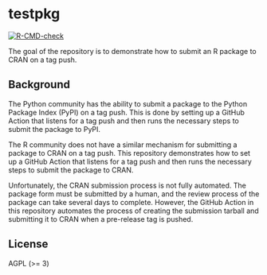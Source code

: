 
<!-- README.md is generated from README.Rmd. Please edit that file -->

# testpkg

<!-- badges: start -->

[![R-CMD-check](https://github.com/coatless-r-n-d/r-pkg-submit-on-tag/actions/workflows/R-CMD-check.yaml/badge.svg)](https://github.com/coatless-r-n-d/r-pkg-submit-on-tag/actions/workflows/R-CMD-check.yaml)
<!-- badges: end -->

The goal of the repository is to demonstrate how to submit an R package
to CRAN on a tag push.

## Background

The Python community has the ability to submit a package to the Python
Package Index (PyPI) on a tag push. This is done by setting up a GitHub
Action that listens for a tag push and then runs the necessary steps to
submit the package to PyPI.

The R community does not have a similar mechanism for submitting a
package to CRAN on a tag push. This repository demonstrates how to set
up a GitHub Action that listens for a tag push and then runs the
necessary steps to submit the package to CRAN.

Unfortunately, the CRAN submission process is not fully automated. The
package form must be submitted by a human, and the review process of the
package can take several days to complete. However, the GitHub Action in
this repository automates the process of creating the submission tarball
and submitting it to CRAN when a pre-release tag is pushed.

## License

AGPL (\>= 3)

